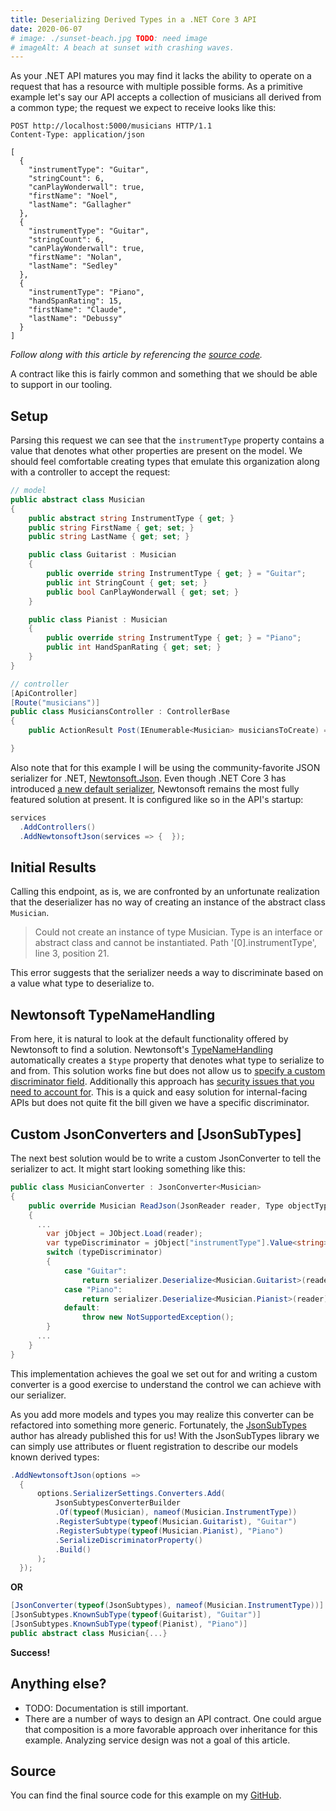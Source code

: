 ```yaml
---
title: Deserializing Derived Types in a .NET Core 3 API
date: 2020-06-07
# image: ./sunset-beach.jpg TODO: need image
# imageAlt: A beach at sunset with crashing waves.
---
```


As your .NET API matures you may find it lacks the ability to operate on a request that has a resource with multiple possible forms. As a primitive example let's say our API accepts a collection of musicians all derived from a common type; the request we expect to receive looks like this:

```http
POST http://localhost:5000/musicians HTTP/1.1
Content-Type: application/json

[
  {
    "instrumentType": "Guitar",
    "stringCount": 6,
    "canPlayWonderwall": true,
    "firstName": "Noel",
    "lastName": "Gallagher"
  },
  {
    "instrumentType": "Guitar",
    "stringCount": 6,
    "canPlayWonderwall": true,
    "firstName": "Nolan",
    "lastName": "Sedley"
  },
  {
    "instrumentType": "Piano",
    "handSpanRating": 15,
    "firstName": "Claude",
    "lastName": "Debussy"
  }
]

```
*Follow along with this article by referencing the [source code](https://github.com/strake7/dotnet-api-derived-types-example).*

A contract like this is fairly common and something that we should be able to support in our tooling. 

## Setup
Parsing this request we can see that the `instrumentType` property contains a value that denotes what other properties are present on the model. We should feel comfortable creating types that emulate this organization along with a controller to accept the request:

```C#
// model
public abstract class Musician
{
    public abstract string InstrumentType { get; }
    public string FirstName { get; set; }
    public string LastName { get; set; }

    public class Guitarist : Musician
    {
        public override string InstrumentType { get; } = "Guitar";
        public int StringCount { get; set; }
        public bool CanPlayWonderwall { get; set; }
    }

    public class Pianist : Musician
    {
        public override string InstrumentType { get; } = "Piano";
        public int HandSpanRating { get; set; }
    }
}

// controller
[ApiController]
[Route("musicians")]
public class MusiciansController : ControllerBase
{    
    public ActionResult Post(IEnumerable<Musician> musiciansToCreate) => Accepted(musiciansToCreate);

}
```

Also note that for this example I will be using the community-favorite JSON serializer for .NET, [Newtonsoft.Json](https://github.com/JamesNK/Newtonsoft.Json). Even though .NET Core 3 has introduced [a new default serializer](https://docs.microsoft.com/en-us/dotnet/api/system.text.json?view=netcore-3.0), Newtonsoft remains the most fully featured solution at present. It is configured like so in the API's startup:

```C#
services
  .AddControllers()
  .AddNewtonsoftJson(services => {  });
```
## Initial Results
Calling this endpoint, as is, we are confronted by an unfortunate realization that the deserializer has no way of creating an instance of the abstract class `Musician`.

>Could not create an instance of type Musician. Type is an interface or abstract class and cannot be instantiated. Path '[0].instrumentType', line 3, position 21.

This error suggests that the serializer needs a way to discriminate based on a value what type to deserialize to.

## Newtonsoft TypeNameHandling
From here, it is natural to look at the default functionality offered by Newtonsoft to find a solution. Newtonsoft's [TypeNameHandling]() automatically creates a `$type` property that denotes what type to serialize to and from. This solution works fine but does not allow us to [specify a custom discriminator field](https://github.com/JamesNK/Newtonsoft.Json/issues/1331#issuecomment-307619125). Additionally this approach has [security issues that you need to account for](https://github.com/dotnet/runtime/issues/30969#issuecomment-535779492). This is a quick and easy solution for internal-facing APIs but does not quite fit the bill given we have a specific discriminator.

## Custom JsonConverters and [JsonSubTypes]
The next best solution would be to write a custom JsonConverter to tell the serializer to act. It might start looking something like this:
``` c#
public class MusicianConverter : JsonConverter<Musician>
{
    public override Musician ReadJson(JsonReader reader, Type objectType, Musician existingValue, bool hasExistingValue, JsonSerializer serializer)
    {
      ...
        var jObject = JObject.Load(reader);
        var typeDiscriminator = jObject["instrumentType"].Value<string>();
        switch (typeDiscriminator)
        {
            case "Guitar":
                return serializer.Deserialize<Musician.Guitarist>(reader);              
            case "Piano":
                return serializer.Deserialize<Musician.Pianist>(reader);    
            default:
                throw new NotSupportedException();
        }   
      ...
    }
}
```
This implementation achieves the goal we set out for and writing a custom converter is a good exercise to understand the control we can achieve with our serializer. 

As you add more models and types you may realize this converter can be refactored into something more generic. Fortunately, the [JsonSubTypes](https://github.com/manuc66/JsonSubTypes) author has already published this for us! With the JsonSubTypes library we can simply use attributes or fluent registration to describe our models known derived types:
```c#
.AddNewtonsoftJson(options =>
  {
      options.SerializerSettings.Converters.Add(
          JsonSubtypesConverterBuilder
          .Of(typeof(Musician), nameof(Musician.InstrumentType))
          .RegisterSubtype(typeof(Musician.Guitarist), "Guitar")
          .RegisterSubtype(typeof(Musician.Pianist), "Piano")
          .SerializeDiscriminatorProperty()
          .Build()
      );
  });
```
**OR**
```c#
[JsonConverter(typeof(JsonSubtypes), nameof(Musician.InstrumentType))]
[JsonSubtypes.KnownSubType(typeof(Guitarist), "Guitar")]
[JsonSubtypes.KnownSubType(typeof(Pianist), "Piano")]
public abstract class Musician{...}
```
**Success!** 

## Anything else?
- TODO: Documentation is still important. 
- There are a number of ways to design an API contract. One could argue that composition is a more favorable approach over inheritance for this example. Analyzing service design was not a goal of this article.

## Source
You can find the final source code for this example on my [GitHub](https://github.com/strake7/dotnet-api-derived-types-example).
